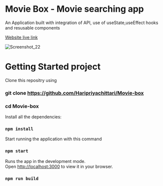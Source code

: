 # Movie Box - Movie searching app

An Application built with integration of API, use of useState,useEffect hooks and resusable components

[Website live link](https://movie-box-xd.netlify.app/)

![Screenshot_22](https://user-images.githubusercontent.com/117892673/205648729-e23b270e-8ea0-4a07-9553-3fc8cef7ba86.png)


# Getting Started project

Clone this repositry using
### git clone https://github.com/Haripriyachittari/Movie-box

### cd Movie-box

Install all the dependencies:

### `npm install`


Start running the application with this command

### `npm start`

Runs the app in the development mode.\
Open [http://localhost:3000](http://localhost:3000) to view it in your browser.

### `npm run build`


